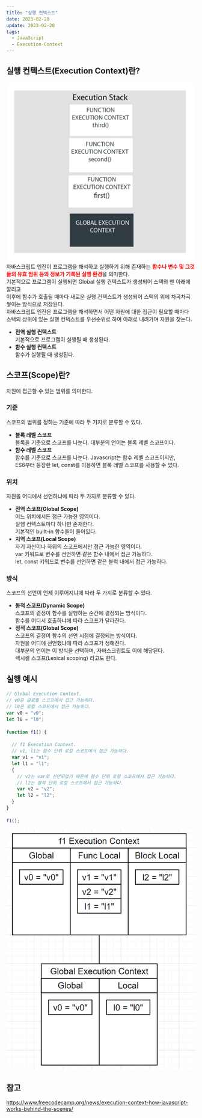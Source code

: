 ```yaml
---
title: "실행 컨텍스트"
date: 2023-02-28
update: 2023-02-28
tags:
  - JavaScript
  - Execution-Context
---
```


## 실행 컨텍스트(Execution Context)란?
![](execution-context.png)
자바스크립트 엔진이 프로그램을 해석하고 실행하기 위해 존재하는 <b style="color:red">**함수나 변수 및 그것들의 유효 범위 등의 정보가 기록된 실행 환경**</b>을 의미한다.  
기본적으로 프로그램이 실행되면 Global 실행 컨텍스트가 생성되어 스택의 맨 아래에 깔리고  
이후에 함수가 호출될 때마다 새로운 실행 컨텍스트가 생성되어 스택의 위에 차곡차곡 쌓이는 방식으로 저장된다.  
자바스크립트 엔진은 프로그램을 해석하면서 어떤 자원에 대한 접근이 필요할 때마다  
스택의 상위에 있는 실행 컨텍스트를 우선순위로 하여 아래로 내려가며 자원을 찾는다.
- <b>전역 실행 컨텍스트</b>  
기본적으로 프로그램이 실행될 때 생성된다.
- <b>함수 실행 컨텍스트</b>  
함수가 실행될 때 생성된다.

## 스코프(Scope)란?
자원에 접근할 수 있는 범위를 의미한다.

### 기준
스코프의 범위를 정하는 기준에 따라 두 가지로 분류할 수 있다.
- <b>블록 레벨 스코프</b>  
블록을 기준으로 스코프를 나눈다.
대부분의 언어는 블록 레벨 스코프이다.  
- <b>함수 레벨 스코프</b>  
함수를 기준으로 스코프를 나눈다.
Javascript는 함수 레벨 스코프이지만,  
ES6부터 등장한 let, const를 이용하면 블록 레벨 스코프를 사용할 수 있다.  

### 위치
자원을 어디에서 선언하냐에 따라 두 가지로 분류할 수 있다.
- <b>전역 스코프(Global Scope)</b>  
어느 위치에서든 접근 가능한 영역이다.  
실행 컨텍스트마다 하나만 존재한다.  
기본적인 built-in 함수들이 들어있다.  
- <b>지역 스코프(Local Scope)</b>  
자기 자신이나 하위의 스코프에서만 접근 가능한 영역이다.  
var 키워드로 변수를 선언하면 같은 함수 내에서 접근 가능하다.  
let, const 키워드로 변수를 선언하면 같은 블럭 내에서 접근 가능하다.  

### 방식
스코프의 선언이 언제 이루어지냐에 따라 두 가지로 분류할 수 있다.
- <b>동적 스코프(Dynamic Scope)</b>  
스코프의 결정이 함수를 실행하는 순간에 결정되는 방식이다.  
함수를 어디서 호출하냐에 따라 스코프가 달라진다.  
- <b>정적 스코프(Global Scope)</b>  
스코프의 결정이 함수의 선언 시점에 결정되는 방식이다.  
자원을 어디에 선언했냐에 따라 스코프가 정해진다.  
대부분의 언어는 이 방식을 선택하며, 자바스크립트도 이에 해당된다.  
렉시컬 스코프(Lexical scoping) 라고도 한다.  

## 실행 예시
```js
// Global Execution Context.
// v0은 글로벌 스코프에서 접근 가능하다.
// l0은 로컬 스코프에서 접근 가능하다.
var v0 = "v0";
let l0 = "l0";

function f1() {

  // f1 Execution Context.
  // v1, l1는 함수 단위 로컬 스코프에서 접근 가능하다.
  var v1 = "v1";
  let l1 = "l1";
  {
    // v2는 var로 선언되었기 때문에 함수 단위 로컬 스코프에서 접근 가능하다.
    // l2는 블럭 단위 로컬 스코프에서 접근 가능하다.
    var v2 = "v2";
    let l2 = "l2";
  }
}

f1();
```
![](scope.png)

## 참고
https://www.freecodecamp.org/news/execution-context-how-javascript-works-behind-the-scenes/
